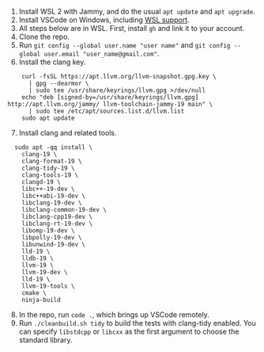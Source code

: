 1. Install WSL 2 with Jammy, and do the usual `apt update` and `apt upgrade`.
2. Install VSCode on Windows, including [WSL support](https://marketplace.visualstudio.com/items?itemName=ms-vscode-remote.remote-wsl).
3. All steps below are in WSL. First, install `gh` and link it to your account.
4. Clone the repo.
5. Run `git config --global user.name "user name"` and `git config --global user.email "user_name@gmail.com"`.
6. Install the clang key.
```
    curl -fsSL https://apt.llvm.org/llvm-snapshot.gpg.key \
      | gpg --dearmor \
      | sudo tee /usr/share/keyrings/llvm.gpg >/dev/null
    echo "deb [signed-by=/usr/share/keyrings/llvm.gpg] http://apt.llvm.org/jammy/ llvm-toolchain-jammy-19 main" \
      | sudo tee /etc/apt/sources.list.d/llvm.list
    sudo apt update
```
7. Install clang and related tools.
```
  sudo apt -qq install \
    clang-19 \
    clang-format-19 \
    clang-tidy-19 \
    clang-tools-19 \
    clangd-19 \
    libc++-19-dev \
    libc++abi-19-dev \
    libclang-19-dev \
    libclang-common-19-dev \
    libclang-cpp19-dev \
    libclang-rt-19-dev \
    libomp-19-dev \
    libpolly-19-dev \
    libunwind-19-dev \
    lld-19 \
    lldb-19 \
    llvm-19 \
    llvm-19-dev \
    lld-19 \
    llvm-19-tools \
    cmake \
    ninja-build
```
8. In the repo, run `code .`, which brings up VSCode remotely.
9. Run `./cleanbuild.sh tidy` to build the tests with clang-tidy enabled. You can specify `libstdcpp` or `libcxx` as the first argument to choose the standard library.

